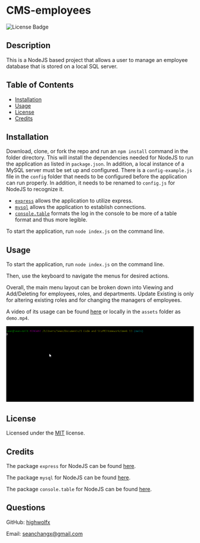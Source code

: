 # CMS-employees
![License Badge](https://img.shields.io/badge/License-MIT-yellow.svg)

## Description

This is a NodeJS based project that allows a user to manage an employee database that is stored on a local SQL server.


## Table of Contents
* [Installation](#installation)
* [Usage](#usage)
* [License](#license)
* [Credits](#credits)


## Installation

Download, clone, or fork the repo and run an `npm install` command in the folder directory. This will install the dependencies needed for NodeJS to run the application as listed in `package.json`. In addition, a local instance of a MySQL server must be set up and configured. There is a `config-example.js` file in the `config` folder that needs to be configured before the application can run properly. In addition, it needs to be renamed to `config.js` for NodeJS to recognize it.

 * [`express`](https://www.npmjs.com/package/express) allows the application to utilize express.
 * [`mysql`](https://www.npmjs.com/package/mysql) allows the application to establish connections.
 * [`console.table`](https://www.npmjs.com/package/console.table) formats the log in the console to be more of a table format and thus more legible.

To start the application, run `node index.js` on the command line.



## Usage

To start the application, run `node index.js` on the command line.

Then, use the keyboard to navigate the menus for desired actions.

Overall, the main menu layout can be broken down into Viewing and Add/Deleting for employees, roles, and departments. Update Existing is only for altering existing roles and for changing the managers of employees.

A video of its usage can be found [here](https://youtu.be/VgqRh_4ag2Q) or locally in the `assets` folder as `demo.mp4`.

<p align="center">
    <img alt="GIF of GUI" src="https://raw.githubusercontent.com/highwolfx/CMS-employees/main/assets/main.gif">
</p>

## License

Licensed under the [MIT](LICENSE.txt) license.


## Credits
The package `express` for NodeJS can be found [here](https://www.npmjs.com/package/express).

The package `mysql` for NodeJS can be found [here](https://www.npmjs.com/package/mysql).

The package `console.table` for NodeJS can be found [here](https://www.npmjs.com/package/console.table).


## Questions
GitHub: [highwolfx](https://github.com/highwolfx/)

Email: seanchangx@gmail.com